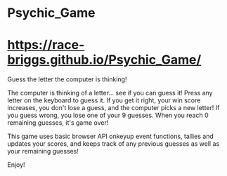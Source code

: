 # Psychic_Game

# https://race-briggs.github.io/Psychic_Game/

Guess the letter the computer is thinking!

The computer is thinking of a letter... see if you can guess it! Press any letter on the keyboard to guess it. If you get it right, your win score increases, you don't lose a guess, and the computer picks a new letter! If you guess wrong, you lose one of your 9 guesses. When you reach 0 remaining guesses, it's game over!

This game uses basic browser API onkeyup event functions, tallies and updates your scores, and keeps track of any previous guesses as well as your remaining guesses!

Enjoy!
